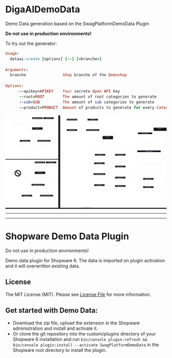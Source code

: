 # DigaAIDemoData
Demo Data generation based on the SwagPlatformDemoData Plugin

<bold> **Do not use in production environments!** </bold>

To try out the generator:<br>
```Ruby
Usage:
  dataai:create [options] [--] [<branche>]

Arguments:
  branche                Shop branche of the Demoshop

Options:
      --apikey=APIKEY    Your secrete Open API key
      --root=ROOT        The amount of root categories to generate
      --sub=SUB          The amount of sub categories to generate
      --product=PRODUCT  Amount of products to generate for every Category
```



<div style="background-color: rgb(13, 17, 23)">

![DigaAIDDClassDiagram](dev/DigaADD%20Class%20Diagram%20Decorationg.drawio.svg)

</div>

---
---

# Shopware Demo Data Plugin
Do not use in production environments!

Demo data plugin for Shopware 6. The data is imported on plugin activation and it will overwritten existing data.

## License

The MIT License (MIT). Please see [License File](LICENSE) for more information.

## Get started with Demo Data:
- Download the zip file, upload the extension in the Shopware administration and install and activate it.
- Or clone the git repository into the custom/plugins directory of your Shopware 6 installation and run `bin/console plugin:refresh && bin/console plugin:install --activate SwagPlatformDemoData` in the Shopware root directory to install the plugin.

